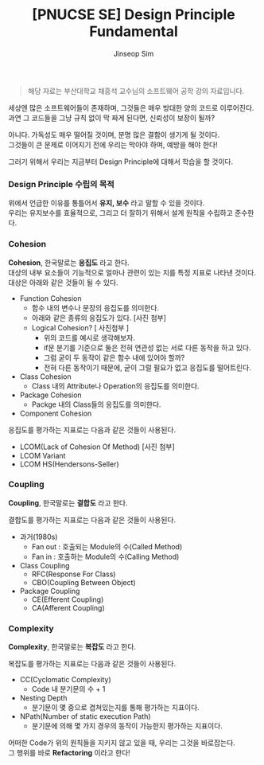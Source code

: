 ﻿---
layout: post
title: "[PNUCSE SE] Design Principle Fundamental"
categories: HTML
tags: [frontend]
author:
  - Jinseop Sim
toc: true
---
> 해당 자료는 부산대학교 채흥석 교수님의 소프트웨어 공학 강의 자료입니다.  

세상엔 많은 소프트웨어들이 존재하며, 그것들은 매우 방대한 양의 코드로 이루어진다.  
과연 그 코드들을 그냥 규칙 없이 막 짜게 된다면, 신뢰성이 보장이 될까?  

아니다. 가독성도 매우 떨어질 것이며, 분명 많은 결함이 생기게 될 것이다.  
그것들이 큰 문제로 이어지기 전에 우리는 막아야 하며, 예방을 해야 한다!  

그러기 위해서 우리는 지금부터 Design Principle에 대해서 학습을 할 것이다.  

### Design Principle 수립의 목적
위에서 언급한 이유를 통틀어서 __유지, 보수__ 라고 말할 수 있을 것이다.  
우리는 유지보수를 효율적으로, 그리고 더 잘하기 위해서 설계 원칙을 수립하고 준수한다.  

### Cohesion
__Cohesion__, 한국말로는 __응집도__ 라고 한다.  
대상의 내부 요소들이 기능적으로 얼마나 관련이 있는 지를 특정 지표로 나타낸 것이다.  
대상은 아래와 같은 것들이 될 수 있다.  

- Function Cohesion
  - 함수 내의 변수나 문장의 응집도를 의미한다.
  - 아래와 같은 종류의 응집도가 있다.
  [사진 첨부]
  - Logical Cohesion?
    [ 사진첨부 ]
    - 위의 코드를 예시로 생각해보자.
    - if문 분기를 기준으로 둘은 전혀 연관성 없는 서로 다른 동작을 하고 있다.
    - 그럼 굳이 두 동작이 같은 함수 내에 있어야 할까?
    - 전혀 다른 동작이기 때문에, 굳이 그럴 필요가 없고 응집도를 떨어트린다.
- Class Cohesion
  - Class 내의 Attribute나 Operation의 응집도를 의미한다.
- Package Cohesion
  - Packge 내의 Class들의 응집도를 의미한다.
- Component Cohesion

응집도를 평가하는 지표로는 다음과 같은 것들이 사용된다.  

- LCOM(Lack of Cohesion Of Method)
  [사진 첨부]
- LCOM Variant
- LCOM HS(Hendersons-Seller)

### Coupling
__Coupling__, 한국말로는 __결합도__ 라고 한다.  

결합도를 평가하는 지표로는 다음과 같은 것들이 사용된다.  
- 과거(1980s)
  - Fan out : 호출되는 Module의 수(Called Method)
  - Fan in : 호출하는 Module의 수(Calling Method)
- Class Coupling
  - RFC(Response For Class)
  - CBO(Coupling Between Object)
- Package Coupling
  - CE(Efferent Coupling)
  - CA(Afferent Coupling)

### Complexity
__Complexity__, 한국말로는 __복잡도__ 라고 한다.  

복잡도를 평가하는 지표로는 다음과 같은 것들이 사용된다.  
- CC(Cyclomatic Complexity)
  - Code 내 분기문의 수 + 1
- Nesting Depth
  - 분기문이 몇 중으로 겹쳐있는지를 통해 평가하는 지표이다.
- NPath(Number of static execution Path)
  - 분기문에 의해 몇 가지 경우의 동작이 가능한지 평가하는 지표이다.

어떠한 Code가 위의 원칙들을 지키지 않고 있을 때, 우리는 그것을 바로잡는다.  
그 행위를 바로 __Refactoring__ 이라고 한다!  